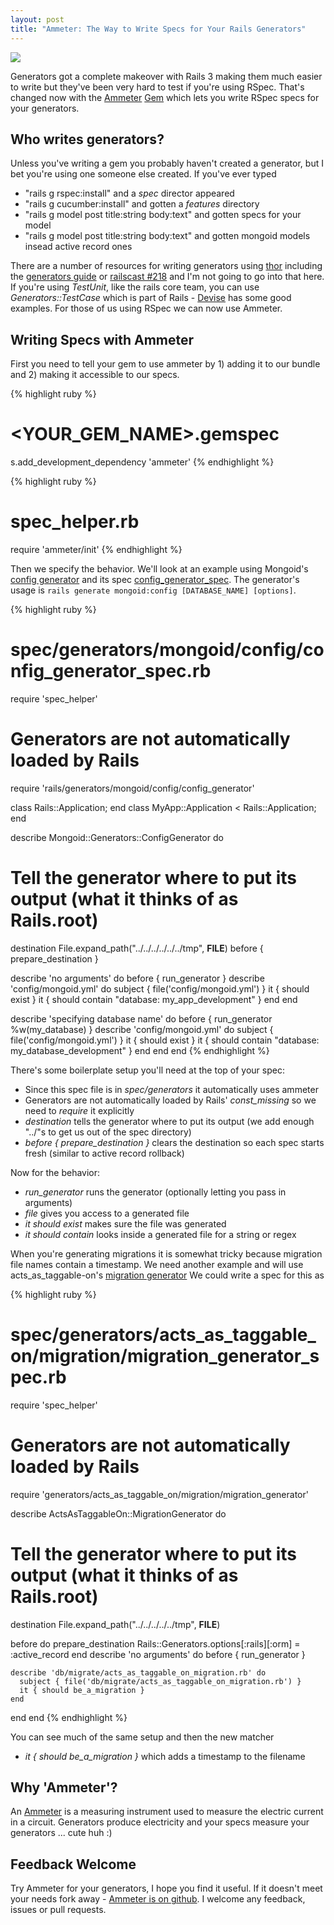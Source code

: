```yaml
---
layout: post
title: "Ammeter: The Way to Write Specs for Your Rails Generators"
---
```


<img src="http://www.alexrothenberg.com/images/2011-10-10-ammeter-a-new-gem-write-specs-for-your-rails-generators/ammeter.jpeg" class="heading_image">

Generators got a complete makeover with Rails 3 making them much easier to write but they've been very hard to test if you're using RSpec.
That's changed now with the [Ammeter](https://github.com/alexrothenberg/ammeter) [Gem](https://rubygems.org/gems/ammeter)
which lets you write RSpec specs for your generators.

## Who writes generators?

Unless you've writing a gem you probably haven't created a generator, but I bet you're using one someone else created.  If you've ever typed

* "rails g rspec:install" and a *spec* director appeared
* "rails g cucumber:install" and gotten a *features* directory
* "rails g model post title:string body:text" and gotten specs for your model
* "rails g model post title:string body:text" and gotten mongoid models insead active record ones

There are a number of resources for writing generators using [thor](https://github.com/wycats/thor) including the
[generators guide](http://guides.rubyonrails.org/generators.html#creating-your-first-generator) or
[railscast #218](http://asciicasts.com/episodes/218-making-generators-in-rails-3) and I'm not going to go into that here.
If you're using _TestUnit_, like the rails core team, you can use _Generators::TestCase_ which is part of Rails -
[Devise](https://github.com/plataformatec/devise/tree/master/test/generators) has some good examples.
For those of us using RSpec we can now use Ammeter.

## Writing Specs with Ammeter

First you need to tell your gem to use ammeter by 1) adding it to our bundle and 2) making it accessible to our specs.

{% highlight ruby %}
  # <YOUR_GEM_NAME>.gemspec
  s.add_development_dependency 'ammeter'
{% endhighlight %}

{% highlight ruby %}
  # spec_helper.rb
  require 'ammeter/init'
{% endhighlight %}

Then we specify the behavior.  We'll look at an example using Mongoid's
[config generator](https://github.com/mongoid/mongoid/blob/master/lib/rails/generators/mongoid/config/config_generator.rb) and
its spec [config_generator_spec](https://github.com/mongoid/mongoid/blob/master/spec/generators/mongoid/config/config_generator_spec.rb).
The generator's usage is `rails generate mongoid:config [DATABASE_NAME] [options]`.

{% highlight ruby %}
# spec/generators/mongoid/config/config_generator_spec.rb
require 'spec_helper'

# Generators are not automatically loaded by Rails
require 'rails/generators/mongoid/config/config_generator'

class Rails::Application; end
class MyApp::Application < Rails::Application; end

describe Mongoid::Generators::ConfigGenerator do
  # Tell the generator where to put its output (what it thinks of as Rails.root)
  destination File.expand_path("../../../../../../tmp", __FILE__)
  before { prepare_destination }

  describe 'no arguments' do
    before { run_generator  }
    describe 'config/mongoid.yml' do
      subject { file('config/mongoid.yml') }
      it { should exist }
      it { should contain "database: my_app_development" }
    end
  end

  describe 'specifying database name' do
    before { run_generator %w(my_database) }
    describe 'config/mongoid.yml' do
      subject { file('config/mongoid.yml') }
      it { should exist }
      it { should contain "database: my_database_development" }
    end
  end
end
{% endhighlight %}

There's some boilerplate setup you'll need at the top of your spec:

* Since this spec file is in *spec/generators* it automatically uses ammeter
* Generators are not automatically loaded by Rails' *const_missing* so we need to *require* it explicitly
* *destination* tells the generator where to put its output (we add enough "../"s to get us out of the spec directory)
* *before { prepare_destination }* clears the destination so each spec starts fresh (similar to active record rollback)

Now for the behavior:

* *run_generator* runs the generator (optionally letting you pass in arguments)
* *file* gives you access to a generated file
* *it should exist* makes sure the file was generated
* *it should contain* looks inside a generated file for a string or regex

When you're generating migrations it is somewhat tricky because migration file names contain a timestamp.
We need another example and will use acts_as_taggable-on's
[migration generator](https://github.com/mbleigh/acts-as-taggable-on/blob/master/lib/generators/acts_as_taggable_on/migration/migration_generator.rb)
We could write a spec for this as

{% highlight ruby %}
# spec/generators/acts_as_taggable_on/migration/migration_generator_spec.rb
require 'spec_helper'

# Generators are not automatically loaded by Rails
require 'generators/acts_as_taggable_on/migration/migration_generator'

describe ActsAsTaggableOn::MigrationGenerator do
  # Tell the generator where to put its output (what it thinks of as Rails.root)
  destination File.expand_path("../../../../../tmp", __FILE__)

  before do
    prepare_destination
    Rails::Generators.options[:rails][:orm] = :active_record
  end
  describe 'no arguments' do
    before { run_generator  }

    describe 'db/migrate/acts_as_taggable_on_migration.rb' do
      subject { file('db/migrate/acts_as_taggable_on_migration.rb') }
      it { should be_a_migration }
    end
  end
end
{% endhighlight %}

You can see much of the same setup and then the new matcher

* *it { should be_a_migration }* which adds a timestamp to the filename

## Why 'Ammeter'?

An [Ammeter](http://en.wikipedia.org/wiki/Ammeter) is a measuring instrument used to measure the electric current in a circuit.
Generators produce electricity and your specs measure your generators ... cute huh :)

## Feedback Welcome

Try Ammeter for your generators, I hope you find it useful. If it doesn't meet your needs fork away - [Ammeter is on github](https://github.com/alexrothenberg/ammeter).
I welcome any feedback, issues or pull requests.

